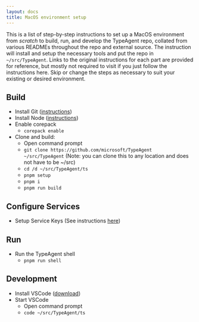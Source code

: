 ```yaml
---
layout: docs
title: MacOS environment setup
---
```



This is a list of step-by-step instructions to set up a MacOS environment from _scratch_ to build, run, and develop the TypeAgent repo, collated from various READMEs throughout the repo and external source. The instruction will install and setup the necessary tools and put the repo in `~/src/TypeAgent`. Links to the original instructions for each part are provided for reference, but mostly not required to visit if you just follow the instructions here. Skip or change the steps as necessary to suit your existing or desired environment.

## Build

- Install Git ([instructions](https://git-scm.com/downloads/mac))
- Install Node ([instructions](https://nodejs.org/en/download))
- Enable corepack
  - `corepack enable`
- Clone and build:
  - Open command prompt
  - `git clone https://github.com/microsoft/TypeAgent ~/src/TypeAgent` (Note: you can clone this to any location and does not have to be ~/src)
  - `cd /d ~/src/TypeAgent/ts`
  - `pnpm setup`
  - `pnpm i`
  - `pnpm run build`

## Configure Services

- Setup Service Keys (See instructions [here](../../../ts/README.md#service-keys))

## Run

- Run the TypeAgent shell
  - `pnpm run shell`

## Development

- Install VSCode ([download](https://code.visualstudio.com/download))
- Start VSCode
  - Open command prompt
  - `code ~/src/TypeAgent/ts`

